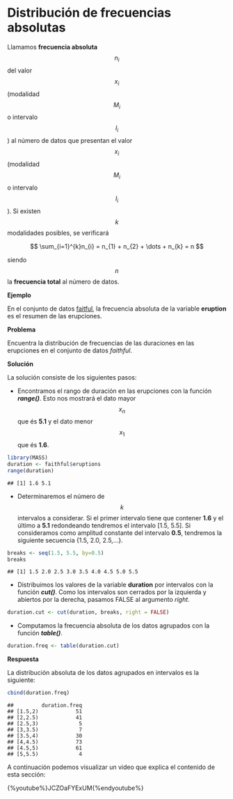 
# Distribución de frecuencias absolutas


Llamamos __frecuencia absoluta__ $$n_{i}$$ del valor $$x_{i}$$ (modalidad $$M_{i}$$ o intervalo $$I_{i}$$) al número de datos que presentan el valor $$x_{i}$$ (modalidad $$M_{i}$$ o intervalo $$I_{i}$$). Si existen $$k$$ modalidades posibles, se verificará

$$
\sum_{i=1}^{k}n_{i} = n_{1} + n_{2} + \dots + n_{k} = n
$$

siendo $$n$$ la __frecuencia total__ al número de datos.

__Ejemplo__

En el conjunto de datos [faitful](./README.md), la frecuencia absoluta de la variable __eruption__ es el resumen de las erupciones.

__Problema__

Encuentra la distribución de frecuencias de las duraciones en las erupciones en el conjunto de datos _faithful_.

__Solución__

La solución consiste de los siguientes pasos:

+ Encontramos el rango de duración en las erupciones con la función ___range()___. Esto nos mostrará el dato mayor $$x_{n}$$ que és __5.1__ y el dato menor $$x_{1}$$ que és __1.6__.


```r
library(MASS)
duration <- faithful$eruptions
range(duration)
```

```
## [1] 1.6 5.1
```

+ Determinaremos el número de $$k$$ intervalos a considerar. Si el primer intervalo tiene que contener __1.6__ y el último a __5.1__ redondeando tendremos el intervalo [1.5, 5.5]. Si consideramos como amplitud constante del intervalo __0.5__, tendremos la siguiente secuencia {1.5, 2.0, 2.5,...}.


```r
breaks <- seq(1.5, 5.5, by=0.5)
breaks
```

```
## [1] 1.5 2.0 2.5 3.0 3.5 4.0 4.5 5.0 5.5
```

+ Distribuimos los valores de la variable __duration__ por intervalos con la función ___cut()___. Como los intervalos son cerrados por la izquierda y abiertos por la derecha, pasamos FALSE al argumento _right_.


```r
duration.cut <- cut(duration, breaks, right = FALSE)
```

+ Computamos la frecuencia absoluta de los datos agrupados con la función ___table()___.


```r
duration.freq <- table(duration.cut)
```

__Respuesta__

La distribución absoluta de los datos agrupados en intervalos es la siguiente:


```r
cbind(duration.freq)
```

```
##         duration.freq
## [1.5,2)            51
## [2,2.5)            41
## [2.5,3)             5
## [3,3.5)             7
## [3.5,4)            30
## [4,4.5)            73
## [4.5,5)            61
## [5,5.5)             4
```

A continuación podemos visualizar un video que explica el contenido de esta sección:

{%youtube%}JCZOaFYExUM{%endyoutube%}




